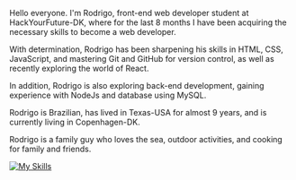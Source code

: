 Hello everyone. I'm Rodrigo, front-end web developer student at HackYourFuture-DK, where for the last 8 months I have been acquiring the necessary skills to become a web developer.

With determination, Rodrigo has been sharpening his skills in HTML, CSS, JavaScript, and mastering Git and GitHub for version control, as well as recently exploring the world of React.

In addition, Rodrigo is also exploring back-end development, gaining experience with NodeJs and database using MySQL.

Rodrigo is Brazilian, has lived in Texas-USA for almost 9 years, and is currently living in Copenhagen-DK.

Rodrigo is a family guy who loves the sea, outdoor activities, and cooking for family and friends.

[![My Skills](https://skillicons.dev/icons?i=js,html,css)](https://skillicons.dev)
